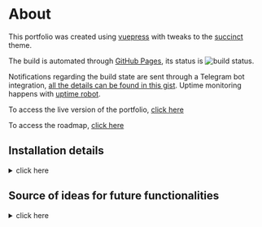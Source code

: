 # About

This portfolio was created using [vuepress](vuepress.vuejs.org/) with tweaks to the [succinct](https://github.com/Microflash/vuepress-theme-succinct) theme.

The build is automated through [GitHub Pages](https://docs.github.com/en/pages/quickstart), its status is ![build status](https://github.com/kubade220/kubade220.github.io/actions/workflows/main.yml/badge.svg).
<!-- As per https://docs.github.com/en/actions/monitoring-and-troubleshooting-workflows/adding-a-workflow-status-badge -->

Notifications regarding the build state are sent through a Telegram bot integration, [all the details can be found in this gist](https://gist.github.com/kubade220/c290ac3edc46fe6bc2b69ccc497cd4bcq).
Uptime monitoring happens with [uptime robot](https://uptimerobot.com). 

To access the live version of the portfolio, [click here](https://trolologuy.github.io/)

To access the roadmap, [click here](https://github.com/trolologuy/kubade220.github.io/projects/1)

## Installation details
<details>
<summary>click here</summary>

# Install VuePress 

## install vuepress:
```
yarn add vuepress -D
```

## install theme
```
yarn add -D vuepress-theme-succinct
```

[Source](https://github.com/Microflash/vuepress-theme-succinct)

## install the plugins

### Font Awesome (fortpress)
```
yarn add @fortawesome/fontawesome-svg-core
yarn add @fortawesome/free-solid-svg-icons
yarn add @fortawesome/free-brands-svg-icons
yarn add @fortawesome/vue-fontawesome
```

### Progressbar (nprogress)
```
yarn add -D @vuepress/plugin-nprogress
```

### Back to top
```
yarn add -D @vuepress/plugin-back-to-top
```

### Mermaid
```
yarn add -D vuepress-plugin-mermaidjs
```

### Social Share
```
yarn add vuepress-plugin-social-share -D
```

</details>

## Source of ideas for future functionalities

<details>
<summary>click here</summary>

* [components](https://vuejs.org/v2/guide/components.html)
* [cyberpunk-vue](https://github.com/cyberpunk-ui/cyberpunk-vue)
* [developer-docs](https://github.com/onnezezt/developer-docs)
* [plugins](https://vuepress.tools/plugins/)
* [recursive-components](https://stackoverflow.com/questions/49154490/did-you-register-the-component-correctly-for-recursive-components-make-sure-to)
* [vuepress-theme-api](https://github.com/sqrthree/vuepress-theme-api)
* [vuepress-theme-cool](https://github.com/FriendlyUser/vuepress-theme-cool)
* [vuepress-theme-default-prefers-color-scheme](https://github.com/tolking/vuepress-theme-default-prefers-color-scheme)
* [vuepress-theme-hope](https://github.com/Mister-Hope/vuepress-theme-hope)
* [vuepress-theme-ktquez](https://github.com/ktquez/vuepress-theme-ktquez)
* [vuepressbook](https://vuepressbook.com/)
</details>
